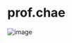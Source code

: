 # prof.chae
![image](https://user-images.githubusercontent.com/51295326/192726488-1a9d0519-9dc3-4c5f-8d29-98dc4d41c055.png)
